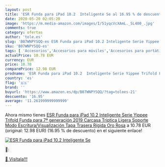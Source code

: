 ```yaml
---
layout: post
title: 'ESR Funda para iPad 10.2  Inteligente Se al 16.95 % de descuento'
date: 2020-05-20 02:05:20
image: 'https://m.media-amazon.com/images/I/51yqcVcXAmL._SL400_.jpg'
comments: true
category: ofertas
author: 'tole.es'
slug: 'B07WNPYSQQ-es ESR Funda para iPad 10.2 Inteligente Serie Yippee Trifold...'
sku: 'B07WNPYSQQ-es'
tags: [ 'Accesorios','Accesorios para móviles','Accesorios para portátiles y netbooks','Cargadores y adaptadores para portátiles y netbooks','Cargadores y bases de carga para portátiles y netbooks','Comunicación móvil y accesorios','Electrónica','Fundas y carcasas para teléfonos móviles','Informática','Móviles','Móviles y smartphones libres','ipad', ]
actualPrice: 10.78 EUR
currency: EUR
price: 10.78
comparePrice: 12.98 EUR
prodname: 'ESR Funda para iPad 10.2  Inteligente Serie Yippee Trifold Funda para 7ª generación 2019  Carcasa Tríptica Ligera  Soporte Modo Escritura/Visualización  Tapa Trasera Rígida  Oro Rosa'
country: 'es'
flag: '🇪🇸'
brand: ''
buyurl: 'https://www.amazon.es/dp/B07WNPYSQQ/?tag=tolees-21'
descuento: '16.95'
average: '11.261999999999999'
---
```


Ahora mismo tienes [ESR Funda para iPad 10.2  Inteligente Serie Yippee Trifold Funda para 7ª generación 2019  Carcasa Tríptica Ligera  Soporte Modo Escritura/Visualización  Tapa Trasera Rígida  Oro Rosa](https://www.amazon.es/dp/B07WNPYSQQ/?tag=tolees-21) a 10.78 EUR (original: 12.98 EUR) (16.95 %  de descuento) en el siguiente enlace!

[![ESR Funda para iPad 10.2  Inteligente Se](https://m.media-amazon.com/images/I/51yqcVcXAmL._SL400_.jpg)](https://www.amazon.es/dp/B07WNPYSQQ/?tag=tolees-21)

🔎:


[🛒 Visítala!!!](https://www.amazon.es/dp/B07WNPYSQQ/?tag=tolees-21)
